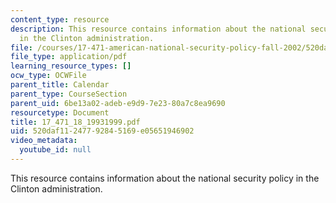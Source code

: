 ```yaml
---
content_type: resource
description: This resource contains information about the national security policy
  in the Clinton administration.
file: /courses/17-471-american-national-security-policy-fall-2002/520daf11247792845169e05651946902_17_471_18_19931999.pdf
file_type: application/pdf
learning_resource_types: []
ocw_type: OCWFile
parent_title: Calendar
parent_type: CourseSection
parent_uid: 6be13a02-adeb-e9d9-7e23-80a7c8ea9690
resourcetype: Document
title: 17_471_18_19931999.pdf
uid: 520daf11-2477-9284-5169-e05651946902
video_metadata:
  youtube_id: null
---
```

This resource contains information about the national security policy in the Clinton administration.

